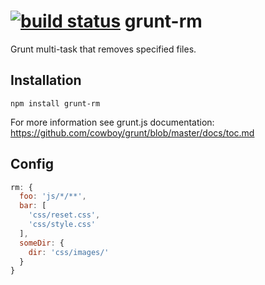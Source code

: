 [![build status](https://secure.travis-ci.org/fragphace/grunt-rm.png)](http://travis-ci.org/fragphace/grunt-rm)
grunt-rm
========

Grunt multi-task that removes specified files.

## Installation

```
npm install grunt-rm
```

For more information see grunt.js documentation:
https://github.com/cowboy/grunt/blob/master/docs/toc.md

## Config

```javascript
rm: {
  foo: 'js/*/**',
  bar: [
    'css/reset.css',
    'css/style.css'
  ],
  someDir: {
  	dir: 'css/images/'
  }
}
```